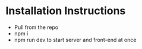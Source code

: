 # Installation Instructions

- Pull from the repo
- npm i
- npm run dev to start server and front-end at once
